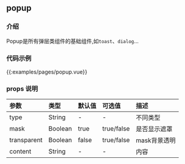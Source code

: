 
## popup

### 介绍

Popup是所有弹层类组件的基础组件,如`toast`、`dialog`...

### 代码示例

{{:examples/pages/popup.vue}}
 
### props 说明

| 参数      |类型| 默认值    | 可选值|描述    | 
|:-------- | :--------|:--------  |:--------|:---------|
| type |String| -  |- | 不同类型 | String|      
| mask |Boolean| true  |true/false| 是否显示遮罩 |      
| transparent |Boolean| false|true/false| mask背景透明 |      
| content |String| - |-| 内容 |          
 
